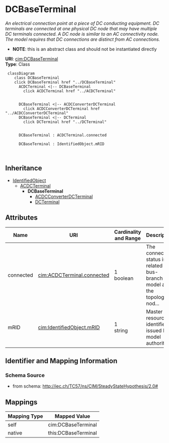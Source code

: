 # DCBaseTerminal


_An electrical connection point at a piece of DC conducting equipment. DC terminals are connected at one physical DC node that may have multiple DC terminals connected. A DC node is similar to an AC connectivity node. The model requires that DC connections are distinct from AC connections._




* __NOTE__: this is an abstract class and should not be instantiated directly


**URI**: [cim:DCBaseTerminal](http://iec.ch/TC57/CIM100#DCBaseTerminal)<br />
**Type**: Class




```mermaid
 classDiagram
    class DCBaseTerminal
    click DCBaseTerminal href "../DCBaseTerminal"
      ACDCTerminal <|-- DCBaseTerminal
        click ACDCTerminal href "../ACDCTerminal"
      

      DCBaseTerminal <|-- ACDCConverterDCTerminal
        click ACDCConverterDCTerminal href "../ACDCConverterDCTerminal"
      DCBaseTerminal <|-- DCTerminal
        click DCTerminal href "../DCTerminal"
      
      
      DCBaseTerminal : ACDCTerminal.connected
        
      DCBaseTerminal : IdentifiedObject.mRID
        
      
```





## Inheritance
* [IdentifiedObject](IdentifiedObject.md)
    * [ACDCTerminal](ACDCTerminal.md)
        * **DCBaseTerminal**
            * [ACDCConverterDCTerminal](ACDCConverterDCTerminal.md)
            * [DCTerminal](DCTerminal.md)



## Attributes


| Name | URI | Cardinality and Range | Description | Inheritance |
| ---  | --- | --- | --- | --- |
| connected | [cim:ACDCTerminal.connected](http://iec.ch/TC57/CIM100#ACDCTerminal.connected) | 1 <br />  boolean  | The connected status is related to a bus-branch model and the topological nod... | [ACDCTerminal](ACDCTerminal.md) |
| mRID | [cim:IdentifiedObject.mRID](http://iec.ch/TC57/CIM100#IdentifiedObject.mRID) | 1 <br />  string  | Master resource identifier issued by a model authority | [IdentifiedObject](IdentifiedObject.md) |









## Identifier and Mapping Information







### Schema Source


* from schema: http://iec.ch/TC57/ns/CIM/SteadyStateHypothesis/2.0#





## Mappings

| Mapping Type | Mapped Value |
| ---  | ---  |
| self | cim:DCBaseTerminal |
| native | this:DCBaseTerminal |




